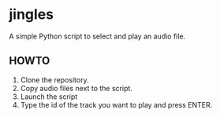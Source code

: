 # jingles

A simple Python script to select and play an audio file.

## HOWTO

1. Clone the repository.
2. Copy audio files next to the script.
3. Launch the script
4. Type the id of the track you want to play and press ENTER.
